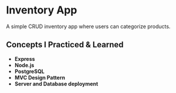 # Inventory App

A simple CRUD inventory app where users can categorize products.


## Concepts I Practiced & Learned
- **Express**
- **Node.js**
- **PostgreSQL**
- **MVC Design Pattern**
- **Server and Database deployment**
